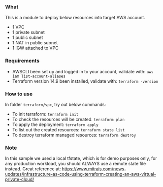 ### What 
This is a module to deploy below resources into target AWS account.
- 1 VPC 
- 1 private subnet
- 1 public subnet 
- 1 NAT in public subnet 
- 1 IGW attached to VPC

### Requirements
- AWSCLI been set up and logged in to your account, validate with:
  `aws iam list-account-aliases`
- Terraform version 14.9 been installed, validate with:
  `terraform -version`

### How to use 
In folder `terraform/vpc`, try out below commands:
- To init terraform: `terraform init`
- To check the resources will be created: `terraform plan` 
- To apply the deployment: `terraform apply`
- To list out the created resources: `terraform state list`
- To destroy terraform managed resources: `terraform destroy`

### Note
In this sample we used a local tfstate, which is for demo purposes only, for any production workload, you should ALWAYS use a remote state file instead.
Great reference at: https://www.mitrais.com/news-updates/infrastructure-as-code-using-terraform-creating-an-aws-virtual-private-cloud/

